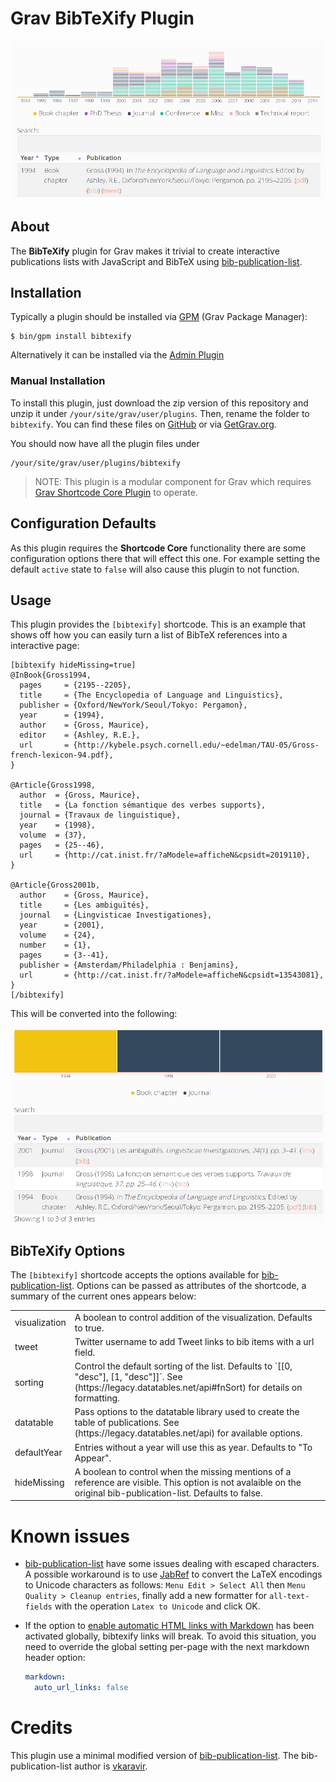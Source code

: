 # Grav BibTeXify Plugin

![](assets/bibtexify.png)

## About

The **BibTeXify** plugin for Grav makes it trivial to create interactive publications lists with JavaScript and BibTeX using [bib-publication-list](https://github.com/vkaravir/bib-publication-list). 

## Installation

Typically a plugin should be installed via [GPM](http://learn.getgrav.org/advanced/grav-gpm) (Grav Package Manager):

```
$ bin/gpm install bibtexify
```

Alternatively it can be installed via the [Admin Plugin](http://learn.getgrav.org/admin-panel/plugins)

### Manual Installation

To install this plugin, just download the zip version of this repository and unzip it under `/your/site/grav/user/plugins`. Then, rename the folder to `bibtexify`. You can find these files on [GitHub](https://github.com/martinec/grav-plugin-bibtexify) or via [GetGrav.org](http://getgrav.org/downloads/plugins#extras).

You should now have all the plugin files under

    /your/site/grav/user/plugins/bibtexify
	
> NOTE: This plugin is a modular component for Grav which requires [Grav Shortcode Core Plugin](https://github.com/getgrav/grav-plugin-shortcode-core) to operate.

## Configuration Defaults

As this plugin requires the **Shortcode Core** functionality there are some configuration options there that will effect this one. For example setting the default `active` state to `false` will also cause this plugin to not function.

## Usage

This plugin provides the `[bibtexify]` shortcode. This is an example that shows off how you can easily turn a list of BibTeX references into a interactive page:

```
[bibtexify hideMissing=true]
@InBook{Gross1994,
  pages     = {2195--2205},
  title     = {The Encyclopedia of Language and Linguistics},
  publisher = {Oxford/NewYork/Seoul/Tokyo: Pergamon},
  year      = {1994},
  author    = {Gross, Maurice},
  editor    = {Ashley, R.E.},
  url       = {http://kybele.psych.cornell.edu/~edelman/TAU-05/Gross-french-lexicon-94.pdf},
}

@Article{Gross1998,
  author  = {Gross, Maurice},
  title   = {La fonction sémantique des verbes supports},
  journal = {Travaux de linguistique},
  year    = {1998},
  volume  = {37},
  pages   = {25--46},
  url     = {http://cat.inist.fr/?aModele=afficheN&cpsidt=2019110},
}

@Article{Gross2001b,
  author    = {Gross, Maurice},
  title     = {Les ambiguïtés},
  journal   = {Lingvisticae Investigationes},
  year      = {2001},
  volume    = {24},
  number    = {1},
  pages     = {3--41},
  publisher = {Amsterdam/Philadelphia : Benjamins},
  url       = {http://cat.inist.fr/?aModele=afficheN&cpsidt=13543081},
}
[/bibtexify]
```

This will be converted into the following:

![](assets/example.png)

## BibTeXify Options

The `[bibtexify]` shortcode accepts the options available for [bib-publication-list](https://github.com/vkaravir/bib-publication-list).
Options can be passed as attributes of the shortcode, a summary of the current ones appears below:

<table>
<tbody>
<tr><td>visualization</td><td>A boolean to control addition of the visualization. Defaults to true.</td></tr>
<tr><td>tweet</td><td>Twitter username to add Tweet links to bib items with a url field.</td></tr>
<tr><td>sorting</td><td>Control the default sorting of the list. Defaults to `[[0, "desc"], [1, "desc"]]`. See (https://legacy.datatables.net/api#fnSort) for details on formatting.</td></tr>
<tr><td>datatable</td><td>Pass options to the datatable library used to create the table of publications. See (https://legacy.datatables.net/api) for available options.</td></tr>
<tr><td>defaultYear</td><td>Entries without a year will use this as year. Defaults to "To Appear".</td>
<tr><td>hideMissing</td><td>A boolean to control when the missing mentions of a reference are visible. This option is not avalaible on the original bib-publication-list. Defaults to false.</td></tr>
</tbody>
</table>

# Known issues

- [bib-publication-list](https://github.com/vkaravir/bib-publication-list) have some issues dealing with escaped characters. A possible workaround is to use [JabRef](http://www.jabref.org) to convert the LaTeX encodings to Unicode characters as follows: `Menu Edit > Select All` then `Menu Quality > Cleanup entries`, finally add a new formatter for `all-text-fields` with the operation `Latex to Unicode` and click OK.
- If the option to [enable automatic HTML links with Markdown](https://learn.getgrav.org/basics/grav-configuration#pages) has been activated globally, bibtexify links will break. To avoid this situation, you need to override the global setting per-page with the next markdown header option:

    ```yaml
    markdown:
      auto_url_links: false
    ```

# Credits

This plugin use a minimal modified version of [bib-publication-list](https://github.com/vkaravir/bib-publication-list). The bib-publication-list author is [vkaravir](https://github.com/vkaravir).

